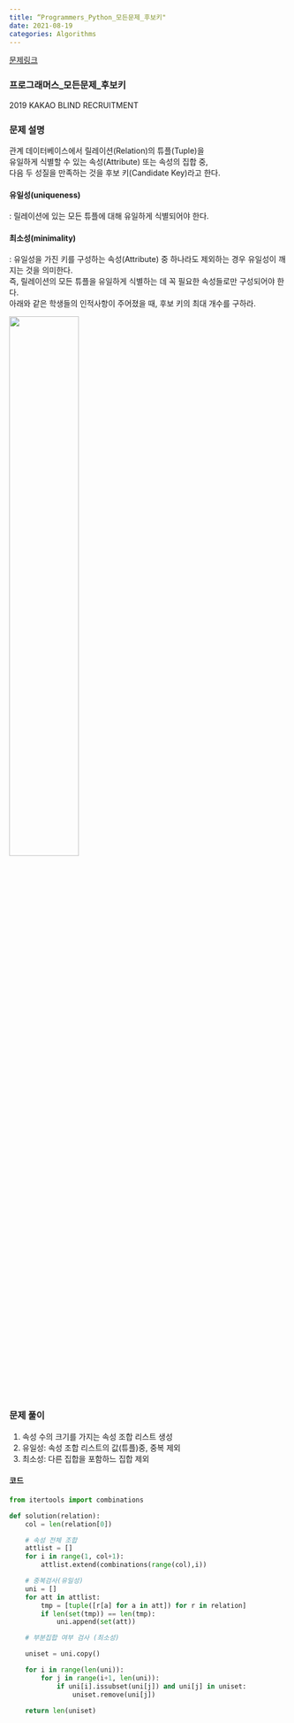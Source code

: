 ```yaml
---
title: “Programmers_Python_모든문제_후보키"
date: 2021-08-19
categories: Algorithms
---
```


[문제링크](https://programmers.co.kr/learn/courses/30/lessons/42890)


### 프로그래머스_모든문제_후보키
2019 KAKAO BLIND RECRUITMENT

### 문제 설명

관계 데이터베이스에서 릴레이션(Relation)의 튜플(Tuple)을 <br>
유일하게 식별할 수 있는 속성(Attribute) 또는 속성의 집합 중, <br>
다음 두 성질을 만족하는 것을 후보 키(Candidate Key)라고 한다.<br>

#### 유일성(uniqueness)
: 릴레이션에 있는 모든 튜플에 대해 유일하게 식별되어야 한다.

#### 최소성(minimality)
: 유일성을 가진 키를 구성하는 속성(Attribute) 중 하나라도 제외하는 경우 유일성이 깨지는 것을 의미한다. <br>
즉, 릴레이션의 모든 튜플을 유일하게 식별하는 데 꼭 필요한 속성들로만 구성되어야 한다.
<br>
아래와 같은 학생들의 인적사항이 주어졌을 때, 후보 키의 최대 개수를 구하라.


<img src="https://grepp-programmers.s3.amazonaws.com/files/production/f1a3a40ede/005eb91e-58e5-4109-9567-deb5e94462e3.jpg" width="50%" height="50%" />

### 문제 풀이

1. 속성 수의 크기를 가지는 속성 조합 리스트 생성
2. 유일성: 속성 조합 리스트의 값(튜플)중, 중복 제외
3. 최소성: 다른 집합을 포함하느 집합 제외

#### 코드
```python
from itertools import combinations

def solution(relation):
    col = len(relation[0])

    # 속성 전체 조합
    attlist = []
    for i in range(1, col+1):
        attlist.extend(combinations(range(col),i))

    # 중복검사(유일성)
    uni = []
    for att in attlist:
        tmp = [tuple([r[a] for a in att]) for r in relation]
        if len(set(tmp)) == len(tmp):
            uni.append(set(att))

    # 부분집합 여부 검사 (최소성)

    uniset = uni.copy()

    for i in range(len(uni)):
        for j in range(i+1, len(uni)):
            if uni[i].issubset(uni[j]) and uni[j] in uniset:
                uniset.remove(uni[j])

    return len(uniset)

```

